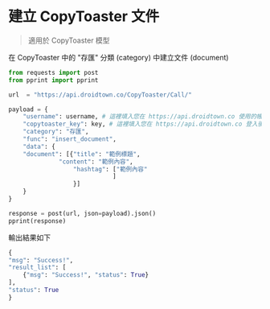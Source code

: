 # 建立 CopyToaster 文件

> 適用於 CopyToaster 模型

在 CopyToaster 中的 "存匯" 分類 (category) 中建立文件 (document)

```python
from requests import post
from pprint import pprint

url  = "https://api.droidtown.co/CopyToaster/Call/"

payload = {
	"username": username, # 這裡填入您在 https://api.droidtown.co 使用的帳號 email。
	"copytoaster_key": key, # 這裡填入您在 https://api.droidtown.co 登入後取得的 copytoaster_key。
	"category": "存匯",
	"func": "insert_document",
	"data": {
	"document": [{"title": "範例標題",
		      "content": "範例內容",
    		      "hashtag": ["範例內容"
     		                 ]
	              }]
	}
}

response = post(url, json=payload).json()
pprint(response)
```

輸出結果如下

```python
{
"msg": "Success!",
"result_list": [
 	{"msg": "Success!", "status": True}
],
"status": True
}
```

